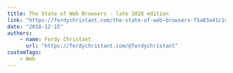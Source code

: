 ```yaml
---
title: The State of Web Browsers - late 1028 edition
link: "https://ferdychristant.com/the-state-of-web-browsers-f5a83a41c1cb"
date: "2018-12-15"
authors:
    - name: Ferdy Christant
      url: "https://ferdychristant.com/@ferdychristant"
customTags:
    - Web
---
```

